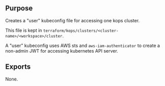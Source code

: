 ## Purpose
Creates a "user" kubeconfig file for accessing one kops cluster.

This file is kept in `terraform/kops/clusters/<cluster-name>/<workspace>/cluster`.

A "user" kubeconfig uses AWS sts and `aws-iam-authenticator` to create a non-admin
JWT for accessing kubernetes API server.

## Exports
None.
